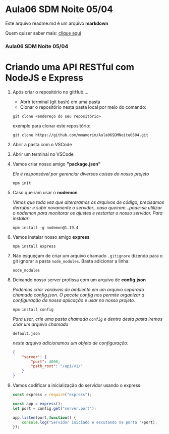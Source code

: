 # Aula06 SDM Noite 05/04

Este arquivo readme.md é um arquivo **markdown**

Quem quiser saber mais: [clique aqui](https://docs.pipz.com/central-de-ajuda/learning-center/guia-basico-de-markdown#open)

### Aula06 SDM Noite 05/04

# Criando uma API RESTful com NodeJS e Express

1. Após criar o repositório no gitHub....
    - Abrir terminal (git bash) em uma pasta    
    - Clonar o repositório nesta pasta local por meio do comando: 
     
    `git clone <endereço do seu repositório>`

    exemplo para clonar este repositório:

    `git clone https://github.com/mmamorim/Aula06SDMNoite0504.git`

2. Abrir a pasta com o VSCode

3. Abrir um terminal no VSCode

4. Vamos criar nosso amigo **"package.json"**

    _Ele é responsável por gerenciar diversas coisas do nosso projeto_

    `npm init`

5. Caso queiram usar o **nodemon**

    _Vimos que toda vez que alteraramos os arquivos de código, precisamos derrubar e subir novamente o servidor...caso queiram...pode-se utilizar o nodemon para monitorar os ajustes e restartar o nosso servidor. Para instalar:_

    `npm install -g nodemon@1.19.4`

6. Vamos instalar nosso amigo **express**

    `npm install express`

7. Não esqueçam de criar um arquivo chamado `.gitignore` dizendo para o git ignorar a pasta `node_modules`. Basta adicionar a linha:

    `node_modules`

8. Deixando nosso server profissa com um arquivo de **config.json**

    _Podemos criar variáveis de ambiente em um arquivo separado chamado config.json. O pacote config nos permite organizar a configuração da nossa aplicação e usar no nosso projeto._

    `npm install config`

    _Para usar, crie uma pasta chamada `config` e dentro desta pasta iremos criar um arquivo chamado_

    `default.json`

    _neste arquivo adicionamos um objeto de configuração:_

    ~~~json 
    {
        "server": {
            "port": 4000,
            "path_root": "/api/v1/"
        }
    }
    ~~~

9. Vamos codificar a inicialização do servidor usando o express:

    ~~~javascript 
    const express = require("express"); 

    const app = express();
    let port = config.get("server.port");

    app.listen(port,function() {
        console.log("Servidor iniciado e escutando na porta "+port);
    });
    ~~~